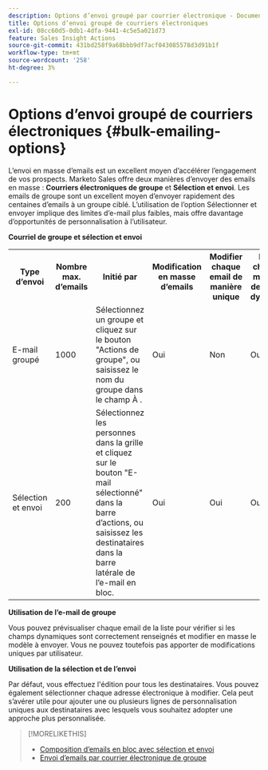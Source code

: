 ```yaml
---
description: Options d’envoi groupé par courrier électronique - Documents Marketo - Documentation du produit
title: Options d’envoi groupé de courriers électroniques
exl-id: 08cc60d5-0db1-4dfa-9441-4c5e5a021d73
feature: Sales Insight Actions
source-git-commit: 431bd258f9a68bbb9df7acf043085578d3d91b1f
workflow-type: tm+mt
source-wordcount: '258'
ht-degree: 3%

---
```


# Options d’envoi groupé de courriers électroniques {#bulk-emailing-options}

L’envoi en masse d’emails est un excellent moyen d’accélérer l’engagement de vos prospects. Marketo Sales offre deux manières d’envoyer des emails en masse : **Courriers électroniques de groupe** et **Sélection et envoi**. Les emails de groupe sont un excellent moyen d’envoyer rapidement des centaines d’emails à un groupe ciblé. L’utilisation de l’option Sélectionner et envoyer implique des limites d’e-mail plus faibles, mais offre davantage d’opportunités de personnalisation à l’utilisateur.

**Courriel de groupe et sélection et envoi**

<table> 
 <colgroup> 
  <col> 
  <col> 
  <col> 
  <col> 
  <col> 
  <col> 
 </colgroup> 
 <tbody> 
  <tr> 
   <th>Type d’envoi</th> 
   <th>Nombre max. d’emails</th> 
   <th>Initié par</th> 
   <th>Modification en masse d’emails</th> 
   <th>Modifier chaque email de manière unique</th> 
   <th>Prise en charge des modèles et des champs dynamiques</th> 
  </tr> 
  <tr> 
   <td>E-mail groupé</td> 
   <td>1000</td> 
   <td>Sélectionnez un groupe et cliquez sur le bouton "Actions de groupe", ou saisissez le nom du groupe dans le champ À .</td> 
   <td>Oui</td> 
   <td>Non</td> 
   <td>Oui</td> 
  </tr> 
  <tr> 
   <td>Sélection et envoi</td> 
   <td>200</td> 
   <td>Sélectionnez les personnes dans la grille et cliquez sur le bouton "E-mail sélectionné" dans la barre d’actions, ou saisissez les destinataires dans la barre latérale de l’e-mail en bloc.</td> 
   <td>Oui</td> 
   <td>Oui</td> 
   <td>Oui</td> 
  </tr> 
 </tbody> 
</table>

**Utilisation de l’e-mail de groupe**

Vous pouvez prévisualiser chaque email de la liste pour vérifier si les champs dynamiques sont correctement renseignés et modifier en masse le modèle à envoyer. Vous ne pouvez toutefois pas apporter de modifications uniques par utilisateur.

**Utilisation de la sélection et de l’envoi**

Par défaut, vous effectuez l&#39;édition pour tous les destinataires. Vous pouvez également sélectionner chaque adresse électronique à modifier. Cela peut s’avérer utile pour ajouter une ou plusieurs lignes de personnalisation uniques aux destinataires avec lesquels vous souhaitez adopter une approche plus personnalisée.

>[!MORELIKETHIS]
>
>* [Composition d’emails en bloc avec sélection et envoi](/help/marketo/product-docs/marketo-sales-insight/actions/email/using-the-compose-window/composing-bulk-emails-with-select-and-send.md#sending-emails)
>* [Envoi d’emails par courrier électronique de groupe](/help/marketo/product-docs/marketo-sales-insight/actions/email/using-the-compose-window/sending-emails-via-group-email.md)
